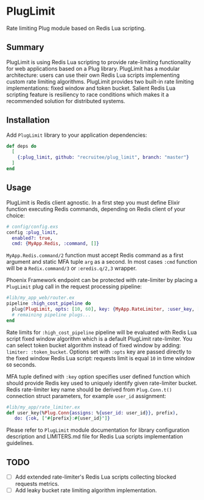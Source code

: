 # PlugLimit

Rate limiting Plug module based on Redis Lua scripting.

## Summary
PlugLimit is using Redis Lua scripting to provide rate-limiting functionality for web applications
based on a Plug library. PlugLimit has a modular architecture: users can use their own Redis Lua
scripts implementing custom rate limiting algorithms.
PlugLimit provides two built-in rate limiting implementations: fixed window and token bucket.
Salient Redis Lua scripting feature is resiliency to race conditions which makes it a recommended
solution for distributed systems.

## Installation
Add `PlugLimit` library to your application dependencies:
```elixir
def deps do
  [
    {:plug_limit, github: "recruitee/plug_limit", branch: "master"}
  ]
end
```

## Usage
PlugLimit is Redis client agnostic. In a first step you must define Elixir function executing Redis
commands, depending on Redis client of your choice:
```elixir
# config/config.exs
config :plug_limit,
  enabled?: true,
  cmd: {MyApp.Redis, :command, []}
```

`MyApp.Redis.command/2` function must accept Redis command as a first argument and static MFA tuple
`arg` as a second.
In most cases `:cmd` function will be a `Redix.command/3` or `:eredis.q/2,3` wrapper.

Phoenix Framework endpoint can be protected with rate-limiter by placing a `PlugLimit` plug call
in the request processing pipeline:
```elixir
#lib/my_app_web/router.ex
pipeline :high_cost_pipeline do
  plug(PlugLimit, opts: [10, 60], key: {MyApp.RateLimiter, :user_key, [:high_cost_pipeline]})
  # remaining pipeline plugs...
end
```

Rate limits for `:high_cost_pipeline` pipeline will be evaluated with Redis Lua script fixed window
algorithm which is a default PlugLimit rate-limiter.
You can select token bucket algorithm instead of fixed window by adding: `limiter: :token_bucket`.
Options set with `:opts` key are passed directly to the fixed window Redis Lua script:
requests limit is equal `10` in time window `60` seconds.

MFA tuple defined with `:key` option specifies user defined function which should provide Redis key
used to uniquely identify given rate-limiter bucket. Redis rate-limiter key name should be derived
from `Plug.Conn.t()` connection struct parameters, for example `user_id` assignment:
```elixir
#lib/my_app/rate_limiter.ex
def user_key(%Plug.Conn{assigns: %{user_id: user_id}}, prefix),
   do: {:ok, ["#{prefix}:#{user_id}"]}
```

Please refer to `PlugLimit` module documentation for library configuration description and
LIMITERS.md file for Redis Lua scripts implementation guidelines.

## TODO
- [ ] Add extended rate-limiter's Redis Lua scripts collecting blocked requests metrics.
- [ ] Add leaky bucket rate limiting algorithm implementation.
